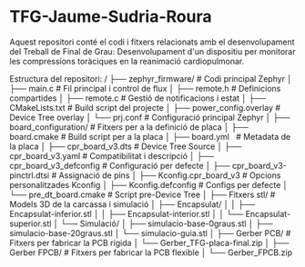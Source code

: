 # TFG-Jaume-Sudria-Roura

Aquest repositori conté el codi i fitxers relacionats amb el desenvolupament del Treball de Final de Grau: Desenvolupament d'un dispositiu per monitorar les compressions toràciques en la reanimació cardiopulmonar.

Estructura del repositori:
/
├── zephyr_firmware/ # Codi principal Zephyr
│ ├── main.c # Fil principal i control de flux
│ ├── remote.h # Definicions compartides
│ ├── remote.c # Gestió de notificacions i estat
│ ├── CMakeLists.txt # Build script del projecte
│ ├── power_config.overlay # Device Tree overlay
│ └── prj.conf # Configuració principal Zephyr
│
├── board_configuration/ # Fitxers per a la definició de placa
│ ├── board.cmake # Build script per a la placa
│ ├── board.yml   # Metadata de la placa
│ ├── cpr_board_v3.dts # Device Tree Source
│ ├── cpr_board_v3.yaml # Compatibilitat i descripció
│ ├── cpr_board_v3_defconfig # Configuració per defecte
│ ├── cpr_board_v3-pinctrl.dtsi # Assignació de pins
│ ├── Kconfig.cpr_board_v3 # Opcions personalitzades Kconfig
│ ├── Kconfig.defconfig # Configs per defecte
│ └── pre_dt_board.cmake # Script pre-Device Tree
│
├── Fitxers stl/ # Models 3D de la carcassa i simulació
│ ├── Encapsulat/
│ │ ├── Encapsulat-inferior.stl
│ │ ├── Encapsulat-interior.stl
│ │ └── Encapsulat-superior.stl
│ └── Simulació/
│ ├── simulacio-base-0graus.stl
│ ├── simulacio-base-20graus.stl
│ └── simulacio-guia.stl
│
├── Gerber PCB/ # Fitxers per fabricar la PCB rígida
│ └── Gerber_TFG-placa-final.zip
│
├── Gerber FPCB/ # Fitxers per fabricar la PCB flexible
│ └── Gerber_FPCB.zip
